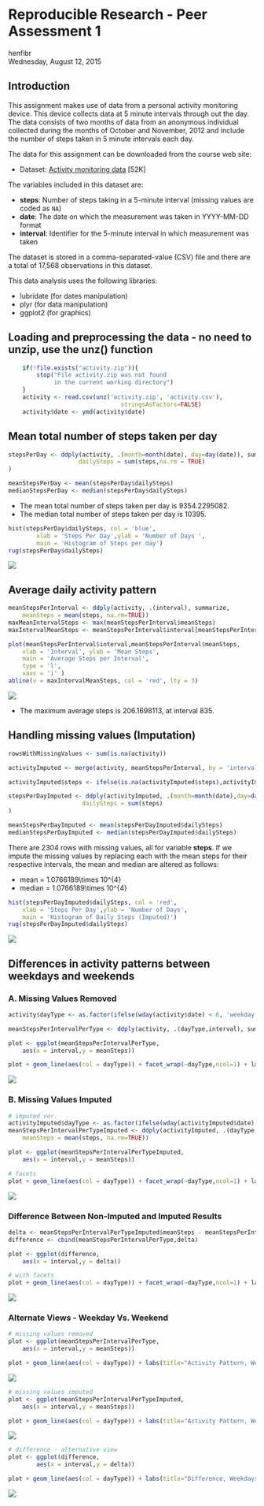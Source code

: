 # Reproducible Research - Peer Assessment 1
henfibr  
Wednesday, August 12, 2015  

## Introduction

This assignment makes use of data from a personal activity monitoring
device. This device collects data at 5 minute intervals through out the
day. The data consists of two months of data from an anonymous
individual collected during the months of October and November, 2012
and include the number of steps taken in 5 minute intervals each day.

The data for this assignment can be downloaded from the course web site:

* Dataset: [Activity monitoring data](https://d396qusza40orc.cloudfront.net/repdata%2Fdata%2Factivity.zip) [52K]


The variables included in this dataset are:

* **steps**: Number of steps taking in a 5-minute interval (missing
    values are coded as `NA`)
* **date**: The date on which the measurement was taken in YYYY-MM-DD
    format
* **interval**: Identifier for the 5-minute interval in which
    measurement was taken


The dataset is stored in a comma-separated-value (CSV) file and there are a total of 17,568 observations in this dataset.


This data analysis uses the following libraries:

* lubridate (for dates manipulation)
* plyr (for data manipulation)
* ggplot2 (for graphics)



## Loading and preprocessing the data - no need to unzip, use the unz() function

```r
	if(!file.exists("activity.zip")){
		stop("File activity.zip was not found
			 in the current working directory")
	}
	activity <- read.csv(unz('activity.zip', 'activity.csv'),
								stringsAsFactors=FALSE)
	activity$date <- ymd(activity$date)
```


## Mean total number of steps taken per day

```r
stepsPerDay <- ddply(activity, .(month=month(date), day=day(date)), summarize,
                    dailySteps = sum(steps,na.rm = TRUE)
)

meanStepsPerDay <- mean(stepsPerDay$dailySteps)
medianStepsPerDay <- median(stepsPerDay$dailySteps)
```

* The mean total number of steps taken per day is 9354.2295082.  
* The median total number of steps taken per day is 10395.


```r
hist(stepsPerDay$dailySteps, col = 'blue',
		xlab = 'Steps Per Day',ylab = 'Number of Days ',
		main = 'Histogram of Steps per day')
rug(stepsPerDay$dailySteps)
```

![](PA1_template_files/figure-html/hist1-1.png) 

## Average daily activity pattern


```r
meanStepsPerInterval <- ddply(activity, .(interval), summarize, 
	meanSteps = mean(steps, na.rm=TRUE))
maxMeanIntervalSteps <- max(meanStepsPerInterval$meanSteps)
maxIntervalMeanSteps <- meanStepsPerInterval$interval[meanStepsPerInterval$meanSteps==maxMeanIntervalSteps]
```


```r
plot(meanStepsPerInterval$interval,meanStepsPerInterval$meanSteps, 
	xlab = 'Interval', ylab = 'Mean Steps', 
	main = 'Average Steps per Interval', 
	type = 'l', 
	xaxs = 'i' )
abline(v = maxIntervalMeanSteps, col = 'red', lty = 3)
```

![](PA1_template_files/figure-html/timeseries1-1.png) 

* The maximum average steps is 206.1698113, at interval 835.  

## Handling missing values (Imputation)


```r
rowsWithMissingValues <- sum(is.na(activity))

activityImputed <- merge(activity, meanStepsPerInterval, by = 'interval', all.x = TRUE)

activityImputed$steps <- ifelse(is.na(activityImputed$steps),activityImputed$meanSteps,activityImputed$steps)

stepsPerDayImputed <- ddply(activityImputed, .(month=month(date),day=day(date)), summarize,
                     dailySteps = sum(steps)
)

meanStepsPerDayImputed <- mean(stepsPerDayImputed$dailySteps)
medianStepsPerDayImputed <- median(stepsPerDayImputed$dailySteps)
```


There are 2304 rows with missing values, all for variable **steps**. 
If we impute the missing values by replacing each with the mean steps for their respective intervals, the mean and median are altered as follows:

* mean = 1.0766189\times 10^{4}
* median = 1.0766189\times 10^{4}  



```r
hist(stepsPerDayImputed$dailySteps, col = 'red',
	xlab = 'Steps Per Day',ylab = 'Number of Days',
	main = 'Histogram of Daily Steps (Imputed)')
rug(stepsPerDayImputed$dailySteps)
```

![](PA1_template_files/figure-html/hist2-1.png) 

## Differences in activity patterns between weekdays and weekends

### A. Missing Values Removed

```r
activity$dayType <- as.factor(ifelse(wday(activity$date) < 6, 'weekday', 'weekend'))

meanStepsPerIntervalPerType <- ddply(activity, .(dayType,interval), summarize, meanSteps = mean(steps, na.rm=TRUE))

plot <- ggplot(meanStepsPerIntervalPerType, 
	aes(x = interval,y = meanSteps))

plot + geom_line(aes(col = dayType)) + facet_wrap(~dayType,ncol=1) + labs(title=" Pattern, Weekdays Vs. Weekends") + xlab('Five-Minute Interval') + ylab('Mean Steps') + theme_bw() + theme(legend.position="none")
```

![](PA1_template_files/figure-html/weekdaysVSweekends-1.png) 

### B. Missing Values Imputed


```r
# imputed ver.
activityImputed$dayType <- as.factor(ifelse(wday(activityImputed$date) < 6, 'weekday', 'weekend'))
meanStepsPerIntervalPerTypeImputed <- ddply(activityImputed, .(dayType,interval), summarize, 
	meanSteps = mean(steps, na.rm=TRUE))

plot <- ggplot(meanStepsPerIntervalPerTypeImputed, 
	aes(x = interval,y = meanSteps))

# facets
plot + geom_line(aes(col = dayType)) + facet_wrap(~dayType,ncol=1) + labs(title=" Pattern, Weekdays Vs. Weekends") + xlab('Five-Minute Interval') + ylab('Mean Steps (Imputed)') + theme_bw() + theme(legend.position="none")
```

![](PA1_template_files/figure-html/weekdaysVSweekendsImputed-1.png) 

### Difference Between Non-Imputed and Imputed Results

```r
delta <- meanStepsPerIntervalPerTypeImputed$meanSteps - meanStepsPerIntervalPerType$meanSteps
difference <- cbind(meanStepsPerIntervalPerType,delta)

plot <- ggplot(difference, 
	aes(x = interval,y = delta))

# with facets
plot + geom_line(aes(col = dayType)) + facet_wrap(~dayType,ncol=1) + labs(title="Difference, Weekdays Vs. Weekends") + xlab('Five-Minute Interval') + ylab('Delta') + theme_bw() + theme(legend.position="none")
```

![](PA1_template_files/figure-html/delta-1.png) 

### Alternate Views - Weekday Vs. Weekend

```r
# missing values removed
plot <- ggplot(meanStepsPerIntervalPerType,
	aes(x = interval,y = meanSteps))

plot + geom_line(aes(col = dayType)) + labs(title="Activity Pattern, Weekdays Vs. Weekends") + xlab('Five-Minute Interval') + ylab('Mean Steps') + theme_bw()
```

![](PA1_template_files/figure-html/overlaidplots-1.png) 

```r
# missing values imputed
plot <- ggplot(meanStepsPerIntervalPerTypeImputed, 
	aes(x = interval,y = meanSteps))

plot + geom_line(aes(col = dayType)) + labs(title="Activity Pattern, Weekdays Vs. Weekends") + xlab('Five Minute Interval') + ylab('Mean Steps (Imputed)') + theme_bw()
```

![](PA1_template_files/figure-html/overlaidplots-2.png) 

```r
# difference - alternative view
plot <- ggplot(difference, 
		aes(x = interval,y = delta))

plot + geom_line(aes(col = dayType)) + labs(title="Difference, Weekdays Vs. Weekends") + xlab('Five Minute Interval') + ylab('Delta vs Imputed') + theme_bw()
```

![](PA1_template_files/figure-html/overlaidplots-3.png) 

